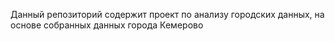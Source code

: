 Данный репозиторий содержит проект по анализу городских данных, на основе собранных данных города Кемерово
